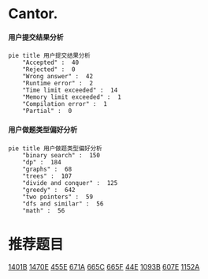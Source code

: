 # Cantor.

<!-- tabs:start -->



#### **用户提交结果分析**

```mermaid
pie title 用户提交结果分析
    "Accepted" :  40
    "Rejected" :  0
    "Wrong answer" :  42
    "Runtime error" :  2
    "Time limit exceeded" :  14
    "Memory limit exceeded" :  1
    "Compilation error" :  1
    "Partial" :  0
```

#### **用户做题类型偏好分析**

```mermaid
pie title 用户做题类型偏好分析
    "binary search" :  150
    "dp" :  184
    "graphs" :  68
    "trees" :  107
    "divide and conquer" :  125
    "greedy" :  642
    "two pointers" :  59
    "dfs and similar" :  56
    "math" :  56
```



<!-- tabs:end -->
# 推荐题目
[1401B](https://codeforces.com/contest/1401/problem/B)
[1470E](https://codeforces.com/contest/1470/problem/E)
[455E](https://codeforces.com/contest/455/problem/E)
[671A](https://codeforces.com/contest/671/problem/A)
[665C](https://codeforces.com/contest/665/problem/C)
[665F](https://codeforces.com/contest/665/problem/F)
[44E](https://codeforces.com/contest/44/problem/E)
[1093B](https://codeforces.com/contest/1093/problem/B)
[607E](https://codeforces.com/contest/607/problem/E)
[1152A](https://codeforces.com/contest/1152/problem/A)
